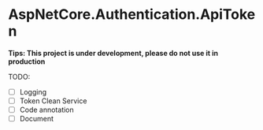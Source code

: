 # AspNetCore.Authentication.ApiToken

**Tips: This project is under development, please do not use it in production**

TODO:

- [ ] Logging
- [ ] Token Clean Service
- [ ] Code annotation
- [ ] Document